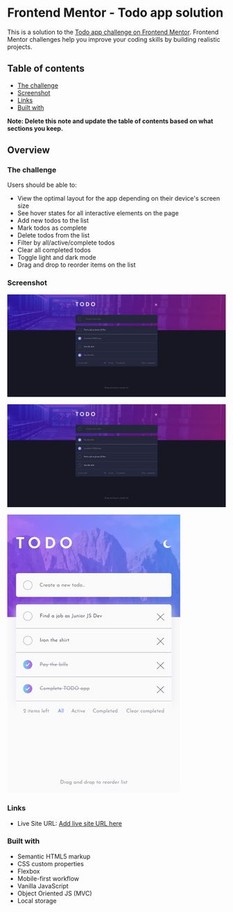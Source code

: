 # Frontend Mentor - Todo app solution

This is a solution to the [Todo app challenge on Frontend Mentor](https://www.frontendmentor.io/challenges/todo-app-Su1_KokOW). Frontend Mentor challenges help you improve your coding skills by building realistic projects.

## Table of contents
  - [The challenge](#the-challenge)
  - [Screenshot](#screenshot)
  - [Links](#links)
  - [Built with](#built-with)


**Note: Delete this note and update the table of contents based on what sections you keep.**

## Overview

### The challenge

Users should be able to:

- View the optimal layout for the app depending on their device's screen size
- See hover states for all interactive elements on the page
- Add new todos to the list
- Mark todos as complete
- Delete todos from the list
- Filter by all/active/complete todos
- Clear all completed todos
- Toggle light and dark mode
- Drag and drop to reorder items on the list

### Screenshot

![](https://github.com/mRutkowski99/drag-and-drop-todo-list/blob/e99c30a635b7514cb73d60eff23ebf7159dc718f/images/FireShot%20Capture%20012%20-%20Frontend%20Mentor%20-%20Todo%20app%20-%20127.0.0.1.png)

![](https://github.com/mRutkowski99/drag-and-drop-todo-list/blob/e99c30a635b7514cb73d60eff23ebf7159dc718f/images/FireShot%20Capture%20013%20-%20Frontend%20Mentor%20-%20Todo%20app%20-%20127.0.0.1.png)

![](https://github.com/mRutkowski99/drag-and-drop-todo-list/blob/e99c30a635b7514cb73d60eff23ebf7159dc718f/images/FireShot%20Capture%20015%20-%20Frontend%20Mentor%20-%20Todo%20app%20-%20127.0.0.1.png)


### Links

- Live Site URL: [Add live site URL here](https://your-live-site-url.com)

### Built with

- Semantic HTML5 markup
- CSS custom properties
- Flexbox
- Mobile-first workflow
- Vanilla JavaScript
- Object Oriented JS (MVC)
- Local storage

